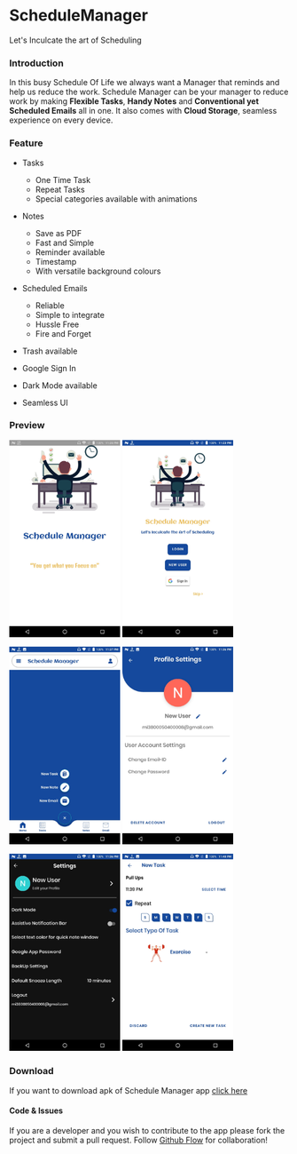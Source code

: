 # ScheduleManager
Let's Inculcate the art of Scheduling

### Introduction
In this busy Schedule Of Life we always want a Manager that reminds and help us reduce the work. Schedule Manager can be your manager to reduce work by making **Flexible Tasks**, **Handy Notes** and **Conventional yet Scheduled Emails** all in one. It also comes with **Cloud Storage**, seamless experience on every device.

### Feature
- Tasks
  - One Time Task
  - Repeat Tasks
  - Special categories available with animations

- Notes 
  - Save as PDF
  - Fast and Simple
  - Reminder available
  - Timestamp
  - With versatile background colours

- Scheduled Emails
  - Reliable
  - Simple to integrate
  - Hussle Free  
  - Fire and Forget 

- Trash available
- Google Sign In 
- Dark Mode available
- Seamless UI

### Preview
<img width="200" src="https://github.com/PatelVatsalB21/ScheduleManager/blob/master/Images/SplashScreen.jpeg"/>   <img width="200" src="https://github.com/PatelVatsalB21/ScheduleManager/blob/master/Images/Login.jpeg"/>  

<img width="200" src="https://github.com/PatelVatsalB21/ScheduleManager/blob/master/Images/HomePage.jpeg"/>  <img width="200" src="https://github.com/PatelVatsalB21/ScheduleManager/blob/master/Images/Profile.jpeg"/> 

<img width="200" src="https://github.com/PatelVatsalB21/ScheduleManager/blob/master/Images/Settings.jpeg"/> <img width="200" src="https://github.com/PatelVatsalB21/ScheduleManager/blob/master/Images/NewTask%20Repeat.jpeg"/>

### Download 
If you want to download apk of Schedule Manager app [click here](https://github.com/PatelVatsalB21/ScheduleManager/raw/master/Schedule%20Manager.apk)

#### Code & Issues
If you are a developer and you wish to contribute to the app please fork the project
and submit a pull request.
Follow [Github Flow](https://help.github.com/articles/github-flow/) for collaboration!
